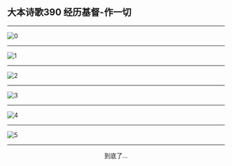 
## 大本诗歌390 经历基督-作一切
        
<div id="aplayer0"></div>

---

<img alt="0" data-original="/data/d0390/0.png">

---

<img alt="1" data-original="/data/d0390/1.png">

---

<img alt="2" data-original="/data/d0390/2.png">

---

<img alt="3" data-original="/data/d0390/3.png">

---

<img alt="4" data-original="/data/d0390/4.png">

---

<img alt="5" data-original="/data/d0390/5.png">

---

<p style="text-align: center">到底了...</p>

<script src="/js/dist-view.js"></script>

<script>
MAIN.id = 'd0390';
        
const ap0 = new APlayer({
    container: document.getElementById('aplayer0'),
    volume: 1,
    loop: 'none',
    preload: 'none',
    audio: [{
        name: '大本诗歌390.mp3',
        artist: '大本诗歌',
        url: 'https://res.wx.qq.com/voice/getvoice?mediaid=MzI0NTk3MDM5M18yMjQ3NDkyMjc0',
        cover: '/favicon'
    }]
});
</script>
